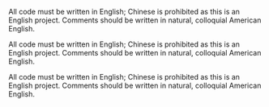 All code must be written in English; Chinese is prohibited as this is an English project. Comments should be written in natural, colloquial American English.

All code must be written in English; Chinese is prohibited as this is an English project. Comments should be written in natural, colloquial American English.

All code must be written in English; Chinese is prohibited as this is an English project. Comments should be written in natural, colloquial American English.